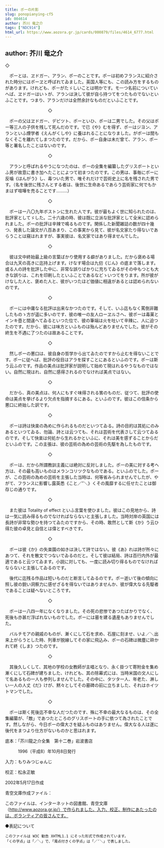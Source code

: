 ```yaml
---
title: ポーの片影
slug: ponopianying-cf5
id: 004614
author: 芥川 竜之介
tags: ["NDC914"]
html_url: https://www.aozora.gr.jp/cards/000879/files/4614_6777.html
---
```


## author: 芥川 竜之介

◇

　ポーとは、ヱドガー、アラン、ポーのことです。ポーは初めフランスに紹介された時分にはポーヱと呼ばれてゐました。英国人等にも、この読み方をするものがあります。けれども、ポーがたゞしいことは明かです。モ一つ名前についていへば、ヱドガーはいゝが、アランは決して彼が自ら持つてをつたものでないといふことです。つまり、アランだけは全然余計なものだといふことです。

　　　　　　　　　　◇

　ポーの父はヱドガー、デビツト、ポーといひ、ポーは二男でした。その父はポー等三人の子供を残して死んだのです。で已《や》むを得ず、ポーはジヨン、アランといふ煙学者《えんがくしや》に養はれることになりました。がポーは間もなくそこを離れてしまつたのです。だから、ポー自身は未だ曾て、アラン、ポー等と署名したことはないのです。

　　　　　　　　　　◇

　アランと呼ばれるやうになつたのは、ポーの全集を編纂したグリスボートといふ男が故意に書き加へたことによつて初まつたのです。この男は、事毎にポーに反噛《はんがう》し、毒ついた男で、唯それだけで芸術史上に名を残された男です。（名を後世に残さんとする者は、後世に生命あるであらう芸術家に何でもかまはず喧嘩を売ることです………）

　　　　　　　　　　◇

　ポーは一八〇九年ボストンに生れた人です。彼が最もよく世に知られたのは、批評家としてゞした。二十六歳の時、彼は既に立派な批評家として全米に認められました。ポーの批評は辛辣で鳴るものです。関係した新聞雑誌の数が四十幾つ、発表した論文が八百あまり、この事実から見て、彼が名文家たり得ないであらうことは窺はれますが、事実彼は、名文家ではあり得ませんでした。

　　　　　　　　　　◇

　彼は文中終始最上級の言葉ばかり使用する癖がありました。だから褒める場合は九天の高きに迄持上げます。けなす場合は九仞《じん》の底まで落します。或る人の詩を批評した中に、非常な誤りばかりに充ちてゐるがその中もつとも大きな誤りは、これを印刷したといふことであるなどゝいつてをります。所が彼がけなした人と、褒めた人と、彼がいつたほど価値に相違があるとは認められないのです。

　　　　　　　　　　◇

　ポーには中庸なる批評は出来なかつたのです。そして、いふ迄もなく罵倒非難したものゝ方が遥に多いのです、彼の唯一の友人ローヱルさへ、彼ポーは毒薬とインキ壺と間違へてゐるといつた位で、彼の筆端は火を吐いて辛辣に、人に迫つたのです。だから、彼には味方といふものは殆んどありませんでした。彼がその終生を不遇に了つたのは故あることです。

　　　　　　　　　　◇

　然しポーの悪口は、彼自身の哲学から出てゐたのですから止むを得ないことです。ポーに従へば、批評の役目はアラを探すことにあるといふのです。ポーは斯う云ふのです。作品の美点は批評家が説明して始めて現はれるやうなものではない。自然に現はれ、自然に感得されるのでなければ美点ではない。

　　　　　　　　　　◇

　だから、真の美点は、何人にもすぐ味得される筈のものだ、従つて、批評の使命は美点を挙げるより欠点を指摘するにある。といふのです。彼はこの信条から悪口に終始した訳です。

　　　　　　　　　　◇

　ポーは詩は快楽の為めに作られるものだといつてゐる。詩の目的は其処にのみあるといつてゐる、勿論、詩とは云つても、それは芸術を代表さして云つてゐるのです。そして快楽は何処から生れるかといふに、それは美を感ずることからだといふのです。この主張は、彼の芸術の為めの芸術の先駆を為したものです。

　　　　　　　　　　◇

　ポーは、だから所謂教訓主義には絶対に反対しました。ポーの美に対する考へ方は、その最も高いものはメランコリツクなものである。といふのでした。ポーが、この芸術の為めの芸術を主張した当時は、何等省みられませんでしたが、やがて、フランスに影響し露英悉《こと／″＼》くその風靡するに任せたことは御存じの通りです。

　　　　　　　　　　◇

　また彼は Totality of effect といふ言葉を使ひました。彼はこの見地から、詩は一気に読み得るものでなければならないと主張しました。当時対岸の英国には長詩が非常な勢ひを持つてゐたのですから、その時、敢然として斯《か》う云ひ得た彼の卓見と自信とは偉とすべきです。

　　　　　　　　　　◇

　ポーは彼《か》の失楽園の如きは決して詩ではない。彼《あ》れは詩が所々にあつて、それを散文でつないでゐるのだと。そして彼は結局、詩は百行内外が最適であると云つてゐます。小説に対しても、一度に読み切り得るものでなければならないと主張してゐるのです。

　後代に迄残る作品は短いものだと断言してゐるのです。ポー逝いて後の傾向に照し彼の鋭い洞察力に感ぜざるを得ないではありませんか、彼が偉大なる先駆者であることは疑へないところです。

　　　　　　　　　　◇

　ポーは一八四一年になくなりました。その死の悲惨であつたばかりでなく、死後も亦甚だ浮ばれないものでした。ポーには墓を建る遺産もありませんでした。

　バルチモアの親戚のものが、漸くにして石を求め、石屋に刻ませ、いよ／＼出来上がらうとした時、列車が脱線してその家に飛込み、ポーの石碑は微塵に砕かれて終《しま》つたのです。

　　　　　　　　　　◇

　其後久しくして、其地の学校の女教師が主唱となり、永く掛つて寄附金を集め漸くにして石碑が建ちました、けれども、其の除幕式には、当時米国の文人にして名あるもの一人も参列しませんでした。その中に、タツタ一人、年老た、淋しい一人の人丈《だ》けが、黙々としてその墓碑の前に立ちました、それはホイツトマンでした。

　　　　　　　　　　◇

　ポーは斯く死後迄不幸な人だつたのです、殊に不幸の最大なるものは、その全集編纂が、「敵」であつたところのグリスボートの手に依つて為されたことです。然しながら、今日ポーの偉大さを疑ふものはありません。偉大なる人は遂に後代をまつより仕方がないものかと思はれます。













底本：「芥川龍之介全集　第十二巻」岩波書店


　　　1996（平成8）年10月8日発行

入力：もりみつじゅんじ

校正：松永正敏

2002年5月17日作成

青空文庫作成ファイル：

このファイルは、インターネットの図書館、青空文庫（http://www.aozora.gr.jp/）で作られました。入力、校正、制作にあたったのは、ボランティアの皆さんです。











●表記について


	このファイルは W3C 勧告 XHTML1.1 にそった形式で作成されています。
	「くの字点」は「／＼」で、「濁点付きくの字点」は「／″＼」で表しました。